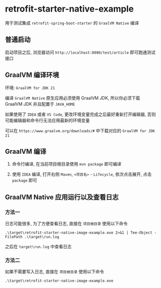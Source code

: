 # retrofit-starter-native-example

用于测试集成 `retrofit-spring-boot-starter` 的 `GraalVM Native` 编译

## 普通启动
启动项目之后, 浏览器访问 `http://localhost:8080/test/article` 即可跑通测试接口

## GraalVM 编译环境

环境: `GraalVM for JDK 21`

编译 `GraalVM Native` 原生应用必须使用 GraalVM JDK, 所以你必须下载 GraalVM JDK 并且配置于 `JAVA_HOME`

如果使用了 `IDEA` 或者 `VS Code`, 更改环境变量完成之后最好重新打开编辑器, 否则可能编辑器和命令行无法应用最新的环境变量

可以在 `https://www.graalvm.org/downloads/#` 中下载对应的 `GraalVM for JDK 21`

## GraalVM 编译
1. 命令行编译, 在当前项目根目录使用 `mvn package` 即可编译

2. 使用 `IDEA` 编译, 打开右侧 `Maven`, `<项目名>` - `Lifecycle`, 依次点击展开, 点击 `package` 即可

## GraalVM Native 应用运行以及查看日志

### 方法一

日志可能很多, 为了方便查看日志, 直接在 `项目根目录` 使用以下命令

```shell
.\target\retrofit-starter-native-image-example.exe 2>&1 | Tee-Object -FilePath .\target\run.log
```

之后在 `target\run.log` 中查看日志

### 方法二

如果不需要写入日志, 直接在 `项目根目录` 使用以下命令

```shell
.\target\retrofit-starter-native-image-example.exe
```